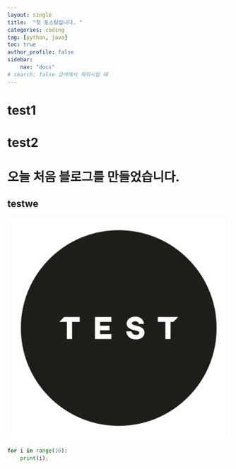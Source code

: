 ```yaml
---
layout: single
title:  "첫 포스팅입니다. "
categories: coding
tag: [python, java]
toc: true
author_profile: false
sidebar: 
    nav: "docs"
# search: false 검색에서 제외시킬 떄
---
```




# test1
# test2

# 오늘 처음 블로그를 만들었습니다. 
## testwe

![test.png](../images/test.png)


```python
for i in range(10):
    print(i); 

```